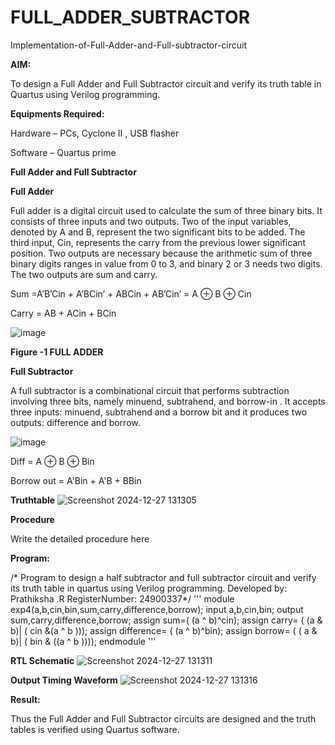 # FULL_ADDER_SUBTRACTOR

Implementation-of-Full-Adder-and-Full-subtractor-circuit

**AIM:**

To design a Full Adder and Full Subtractor circuit and verify its truth table in Quartus using Verilog programming.

**Equipments Required:**

Hardware – PCs, Cyclone II , USB flasher

Software – Quartus prime

**Full Adder and Full Subtractor**

**Full Adder**

Full adder is a digital circuit used to calculate the sum of three binary bits. It consists of three inputs and two outputs. Two of the input variables, denoted by A and B, represent the two significant bits to be added. The third input, Cin, represents the carry from the previous lower significant position. Two outputs are necessary because the arithmetic sum of three binary digits ranges in value from 0 to 3, and binary 2 or 3 needs two digits. The two outputs are sum and carry.

Sum =A’B’Cin + A’BCin’ + ABCin + AB’Cin’ = A ⊕ B ⊕ Cin 

Carry = AB + ACin + BCin

![image](https://github.com/naavaneetha/FULL_ADDER_SUBTRACTOR/assets/154305477/0f30ba51-5ffb-4198-845f-18e054f675e7)

**Figure -1 FULL ADDER**

**Full Subtractor**

A full subtractor is a combinational circuit that performs subtraction involving three bits, namely minuend, subtrahend, and borrow-in . It accepts three inputs: minuend, subtrahend and a borrow bit and it produces two outputs: difference and borrow.

![image](https://github.com/naavaneetha/FULL_ADDER_SUBTRACTOR/assets/154305477/02b24f51-ab51-4304-9ad6-7b81ffc1ead5)

Diff = A ⊕ B ⊕ Bin 

Borrow out = A'Bin + A'B + BBin

**Truthtable**
![Screenshot 2024-12-27 131305](https://github.com/user-attachments/assets/f2687425-622f-4427-8980-323a7032d6af)


**Procedure**

Write the detailed procedure here

**Program:**

/* Program to design a half subtractor and full subtractor circuit and verify its truth table in quartus using Verilog programming. 
Developed by: Prathiksha .R RegisterNumber: 24900337*/
'''
module exp4(a,b,cin,bin,sum,carry,difference,borrow);
input a,b,cin,bin;
output sum,carry,difference,borrow;
assign sum=( (a ^ b)^cin);
assign carry= ( (a & b)| ( cin &(a ^ b )));
assign difference= ( (a ^ b)^bin);
assign borrow= ( ( a & b)| ( bin & ((a ^ b ))));
endmodule
'''

**RTL Schematic**
![Screenshot 2024-12-27 131311](https://github.com/user-attachments/assets/58d2e31f-bc30-49f1-9812-41312b7efeca)


**Output Timing Waveform**
![Screenshot 2024-12-27 131316](https://github.com/user-attachments/assets/a82499a5-5d49-4657-96fc-860b4af14bbf)


**Result:**

Thus the Full Adder and Full Subtractor circuits are designed and the truth tables is verified using Quartus software.



